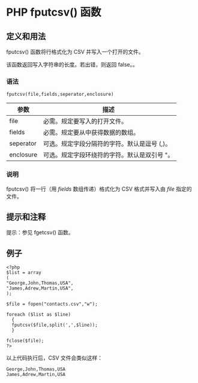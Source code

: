 # PHP fputcsv() 函数



## 定义和用法

fputcsv() 函数将行格式化为 CSV 并写入一个打开的文件。

该函数返回写入字符串的长度。若出错，则返回 false。。

### 语法

```
fputcsv(file,fields,seperator,enclosure)
```

| 参数 | 描述 |
| --- | --- |
| file | 必需。规定要写入的打开文件。 |
| fields | 必需。规定要从中获得数据的数组。 |
| seperator | 可选。规定字段分隔符的字符。默认是逗号 (,)。 |
| enclosure | 可选。规定字段环绕符的字符。默认是双引号 "。 |

### 说明

fputcsv() 将一行（用 _fields_ 数组传递）格式化为 CSV 格式并写入由 _file_ 指定的文件。

## 提示和注释

提示：参见 fgetcsv() 函数。

## 例子

```
<?php
$list = array
(
"George,John,Thomas,USA",
"James,Adrew,Martin,USA",
);

$file = fopen("contacts.csv","w");

foreach ($list as $line)
  {
  fputcsv($file,split(',',$line));
  }

fclose($file);
?>
```

以上代码执行后，CSV 文件会类似这样：

```
George,John,Thomas,USA
James,Adrew,Martin,USA
```



